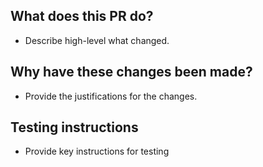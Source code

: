 ## What does this PR do?

* Describe high-level what changed.

## Why have these changes been made?

* Provide the justifications for the changes.

## Testing instructions

* Provide key instructions for testing